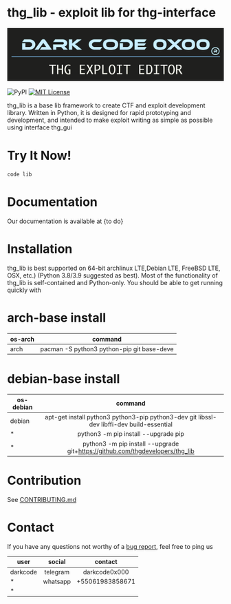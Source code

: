 # thg_lib - exploit lib for thg-interface
![thg logo](https://github.com/thgdevelopers/thg_lib/blob/master/docs/logo.png?raw=true)

![PyPI](https://img.shields.io/badge/pypi-v3.13.0-green.svg?style=flat)
[![MIT License](https://img.shields.io/badge/license-BSD-blue.svg?style=flat)](http://choosealicense.com/licenses/mit/)

thg_lib is a  base lib framework to create CTF and exploit development library. Written in Python, it is designed for rapid prototyping and development, and intended to make exploit writing as simple as possible using interface thg_gui


# Try It Now!

```python
code lib 
```
# Documentation

Our documentation is available at {to do}


# Installation

thg_lib is best supported on 64-bit archlinux LTE,Debian LTE, FreeBSD LTE, OSX, etc.) (Python 3.8/3.9 suggested as best).
Most of the functionality of thg_lib is self-contained and Python-only.  You should be able to get running quickly with

# arch-base install 
| os-arch  |      command  | 
|----------|:-------------:|
| arch     | pacman -S python3 python-pip  git  base-deve |

# debian-base install
| os-debian  |      command  | 
|----------|:-------------:|
| debian     | apt-get install python3 python3-pip python3-dev git libssl-dev libffi-dev build-essential |
| * |python3 -m pip install --upgrade pip
| * |python3 -m pip install --upgrade git+https://github.com/thgdevelopers/thg_lib






# Contribution

See [CONTRIBUTING.md](CONTRIBUTING.md)

# Contact
If you have any questions not worthy of a [bug report](https://github.com/thgdevelopers/thg_lib/issues), feel free to ping us


| user  |     social  | contact  | 
|----------|:-------------:|:-------------:| 
| darkcode | telegram| darkcode0x000
| * |        whatsapp|+55061983858671|
| * |